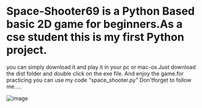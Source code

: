 # Space-Shooter69 is a Python Based basic 2D game for beginners.As a cse student this is my first Python project.
you can simply download it and play it in your pc or mac-os.Just download the dist folder and double click on the exe file. And enjoy the game.for practicing you can use my code "space_shooter.py"
Don'tforget to follow me.....


![image](https://github.com/user-attachments/assets/f8a3a4ac-6a43-4b27-984e-ef19b7ffb2d2)
